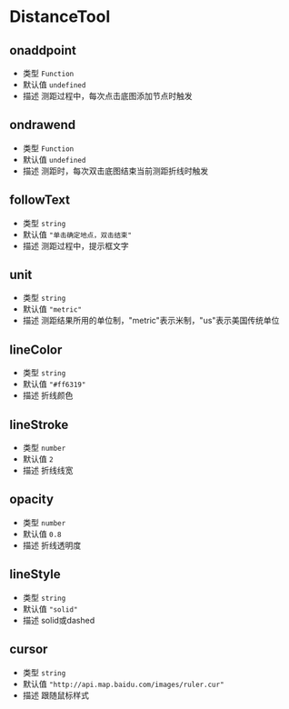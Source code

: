 # DistanceTool

## onaddpoint
* 类型 `Function`
* 默认值 `undefined`
* 描述 测距过程中，每次点击底图添加节点时触发

## ondrawend
* 类型 `Function`
* 默认值 `undefined`
* 描述 测距时，每次双击底图结束当前测距折线时触发

## followText
* 类型 `string`
* 默认值 `"单击确定地点，双击结束"`
* 描述 测距过程中，提示框文字

## unit
* 类型 `string`
* 默认值 `"metric"`
* 描述 测距结果所用的单位制，"metric"表示米制，"us"表示美国传统单位

## lineColor
* 类型 `string`
* 默认值 `"#ff6319"`
* 描述 折线颜色

## lineStroke
* 类型 `number`
* 默认值 `2`
* 描述 折线线宽

## opacity
* 类型 `number`
* 默认值 `0.8`
* 描述 折线透明度

## lineStyle
* 类型 `string`
* 默认值 `"solid"`
* 描述 solid或dashed

## cursor
* 类型 `string`
* 默认值 `"http://api.map.baidu.com/images/ruler.cur"`
* 描述 跟随鼠标样式
